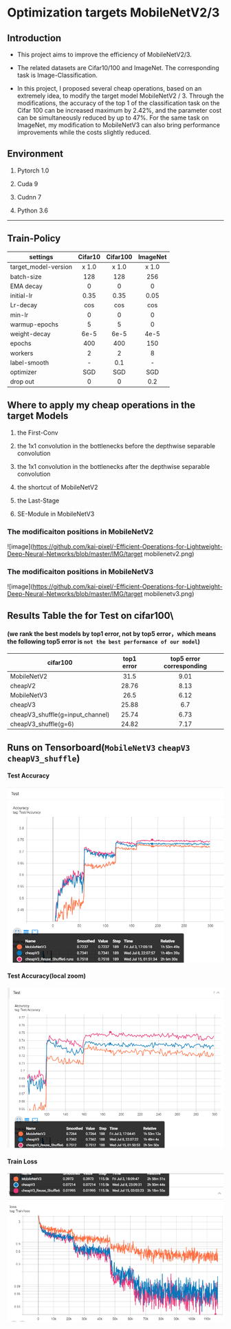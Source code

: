 # Optimization targets MobileNetV2/3

## Introduction

* This project aims to improve the efficiency of MobileNetV2/3.

- The related datasets are Cifar10/100 and ImageNet. The corresponding task is Image-Classification.

-  In this project, I proposed several cheap operations, based on an extremely idea, to modify the target model MobileNetV2 / 3. Through the modifications, the accuracy of the top 1 of the classification task on the Cifar 100 can be increased maximum by 2.42%, and the parameter cost can be simultaneously reduced by up to 47%. For the same task on ImageNet, my modification to MobileNetV3 can also bring performance improvements while the costs slightly reduced.


## Environment

1.  Pytorch 1.0

2.  Cuda 9

3.  Cudnn 7

4.  Python 3.6

***

## Train-Policy
 

|  settings   | Cifar10   | Cifar100  | ImageNet  |
| ---------- | :-----------:  | :-----------: | :-----------: |
| target_model-version   | x 1.0     | x 1.0     | x 1.0     |
| batch-size   | 128    | 128     | 256    |
| EMA decay   | 0    | 0     | 0     |
| initial-lr  | 0.35     | 0.35     | 0.05     |
| Lr-decay   | cos     | cos     | cos     |
| min-lr   | 0    | 0     | 0     |
| warmup-epochs   | 5     | 5     | 0     |
| weight-decay   | 6e-5     | 6e-5     | 4e-5     |
| epochs   | 400     | 400     | 150     |
| workers   | 2     | 2     | 8     |
| label-smooth   | -     | 0.1    | -     |
| optimizer   | SGD     | SGD     | SGD     |
| drop out   | 0     | 0     | 0.2    |


## Where to apply my cheap operations in the target Models

1. the First-Conv

2. the 1x1 convolution in the bottlenecks before the depthwise separable convolution

3. the 1x1 convolution in the bottlenecks after the depthwise separable convolution

4. the shortcut of MobileNetV2

5. the Last-Stage

6. SE-Module in MobileNetV3

### The modificaiton positions in MobileNetV2
![image](https://github.com/kai-pixel/-Efficient-Operations-for-Lightweight-Deep-Neural-Networks/blob/master/IMG/target mobilenetv2.png)

### The modificaiton positions in MobileNetV3
![image](https://github.com/kai-pixel/-Efficient-Operations-for-Lightweight-Deep-Neural-Networks/blob/master/IMG/target mobilenetv3.png)

## Results Table the for Test on cifar100\

#### (we rank the best models by top1 error, not by top5 error，which means the following top5 error is `not the best performance of our model`)

|  cifar100   | top1 error   | top5 error  corresponding  |
| ---------- | :-----------:  | :-----------: |
| MobileNetV2   | 31.5     | 9.01     |
| cheapV2     | 28.76     | 8.13     |
| MobileNetV3     | 26.5    | 6.12    |
| cheapV3     | 25.88     | 6.7    |
| cheapV3_shuffle(g=input_channel)     | 25.74   | 6.73    |
| cheapV3_shuffle(g=6)     | 24.82  | 7.17   |

## Runs on Tensorboard(`MobileNetV3` `cheapV3` `cheapV3_shuffle`)

#### Test Accuracy
![image](https://github.com/kai-pixel/-Efficient-Operations-for-Lightweight-Deep-Neural-Networks/blob/master/IMG/Test%20Accuracy(cifar100).png)

#### Test Accuracy(local zoom)
![image](https://github.com/kai-pixel/-Efficient-Operations-for-Lightweight-Deep-Neural-Networks/blob/master/IMG/local%20zoom%20to%20the%20Test%20Accuracy.png)

#### Train Loss
![image](https://github.com/kai-pixel/-Efficient-Operations-for-Lightweight-Deep-Neural-Networks/blob/master/IMG/Train%20Loss(cifar100).png)
